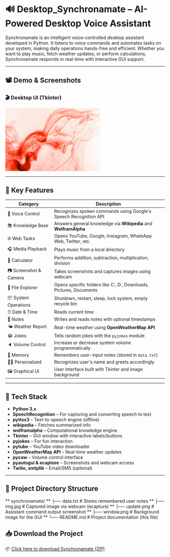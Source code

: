 # 🔊 Desktop_Synchronamate – AI-Powered Desktop Voice Assistant

Synchronamate is an intelligent voice-controlled desktop assistant developed in Python. It listens to voice commands and automates tasks on your system, making daily operations hands-free and efficient. Whether you want to play music, fetch weather updates, or perform calculations, Synchronamate responds in real-time with interactive GUI support.

---

## 📽️ Demo & Screenshots

### 🎬 Desktop UI (Tkinter)
<img src="update.png" width="300" height="auto">

---

## 🚀 Key Features

| Category        | Description |
|----------------|-------------|
| 💬 Voice Control | Recognizes spoken commands using Google's Speech Recognition API |
| 📚 Knowledge Base | Answers general knowledge via **Wikipedia** and **WolframAlpha** |
| 🌐 Web Tasks | Opens YouTube, Google, Instagram, WhatsApp Web, Twitter, etc. |
| 🎧 Media Playback | Plays music from a local directory |
| 🧮 Calculator | Performs addition, subtraction, multiplication, division |
| 📷 Screenshot & Camera | Takes screenshots and captures images using webcam |
| 📂 File Explorer | Opens specific folders like C:\, D:\, Downloads, Pictures, Documents |
| 📦 System Operations | Shutdown, restart, sleep, lock system, empty recycle bin |
| ⏰ Date & Time | Reads current time |
| 📝 Notes | Writes and reads notes with optional timestamps |
| 🌤️ Weather Report | Real-time weather using **OpenWeatherMap API** |
| 😂 Jokes | Tells random jokes with the `pyjokes` module |
| 🔈 Volume Control | Increase or decrease system volume programmatically |
| 🧠 Memory | Remembers user-input notes (stored in `data.txt`) |
| 🧑‍💻 Personalized | Recognizes user's name and greets accordingly |
| 🖼️ Graphical UI | User interface built with Tkinter and image background |

---

## 🧰 Tech Stack

- **Python 3.x**
- **SpeechRecognition** – For capturing and converting speech to text
- **pyttsx3** – Text-to-speech engine (offline)
- **wikipedia** – Fetches summarized info
- **wolframalpha** – Computational knowledge engine
- **Tkinter** – GUI window with interactive labels/buttons
- **pyjokes** – For fun interaction
- **pytube** – YouTube video downloader
- **OpenWeatherMap API** – Real-time weather updates
- **pycaw** – Volume control interface
- **pyautogui & ecapture** – Screenshots and webcam access
- **Twilio, smtplib** – Email/SMS (optional)

---

## 📂 Project Directory Structure
** synchronamate/
** ├── data.txt # Stores remembered user notes
** ├── img.jpg # Captured image via webcam (ecapture)
** ├── update.png # Assistant command output screenshot
** ├── window.png # Background image for the GUI
** └── README.md # Project documentation (this file)

## 📥 Download the Project

📦 <a href="https://github.com/MadanShetty818/Desktop_Synchronamate_Project/blob/main/Desktop_Synchronamate.zip" download>Click here to download Synchronamate (ZIP)</a>

